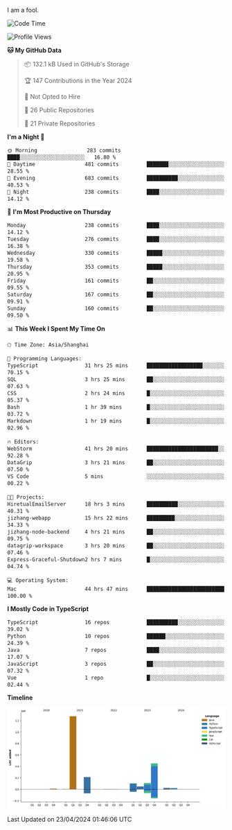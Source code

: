 I am a fool.

<!--START_SECTION:waka-->
![Code Time](http://img.shields.io/badge/Code%20Time-1%2C368%20hrs%2031%20mins-blue)

![Profile Views](http://img.shields.io/badge/Profile%20Views-7-blue)

**🐱 My GitHub Data** 

> 📦 132.1 kB Used in GitHub's Storage 
 > 
> 🏆 147 Contributions in the Year 2024
 > 
> 🚫 Not Opted to Hire
 > 
> 📜 26 Public Repositories 
 > 
> 🔑 21 Private Repositories 
 > 
**I'm a Night 🦉** 

```text
🌞 Morning                283 commits         ████░░░░░░░░░░░░░░░░░░░░░   16.80 % 
🌆 Daytime                481 commits         ███████░░░░░░░░░░░░░░░░░░   28.55 % 
🌃 Evening                683 commits         ██████████░░░░░░░░░░░░░░░   40.53 % 
🌙 Night                  238 commits         ████░░░░░░░░░░░░░░░░░░░░░   14.12 % 
```
📅 **I'm Most Productive on Thursday** 

```text
Monday                   238 commits         ████░░░░░░░░░░░░░░░░░░░░░   14.12 % 
Tuesday                  276 commits         ████░░░░░░░░░░░░░░░░░░░░░   16.38 % 
Wednesday                330 commits         █████░░░░░░░░░░░░░░░░░░░░   19.58 % 
Thursday                 353 commits         █████░░░░░░░░░░░░░░░░░░░░   20.95 % 
Friday                   161 commits         ██░░░░░░░░░░░░░░░░░░░░░░░   09.55 % 
Saturday                 167 commits         ██░░░░░░░░░░░░░░░░░░░░░░░   09.91 % 
Sunday                   160 commits         ██░░░░░░░░░░░░░░░░░░░░░░░   09.50 % 
```


📊 **This Week I Spent My Time On** 

```text
🕑︎ Time Zone: Asia/Shanghai

💬 Programming Languages: 
TypeScript               31 hrs 25 mins      ██████████████████░░░░░░░   70.15 % 
SQL                      3 hrs 25 mins       ██░░░░░░░░░░░░░░░░░░░░░░░   07.63 % 
CSS                      2 hrs 24 mins       █░░░░░░░░░░░░░░░░░░░░░░░░   05.37 % 
Bash                     1 hr 39 mins        █░░░░░░░░░░░░░░░░░░░░░░░░   03.72 % 
Markdown                 1 hr 19 mins        █░░░░░░░░░░░░░░░░░░░░░░░░   02.96 % 

🔥 Editors: 
WebStorm                 41 hrs 20 mins      ███████████████████████░░   92.28 % 
DataGrip                 3 hrs 21 mins       ██░░░░░░░░░░░░░░░░░░░░░░░   07.50 % 
VS Code                  5 mins              ░░░░░░░░░░░░░░░░░░░░░░░░░   00.22 % 

🐱‍💻 Projects: 
HiretualEmailServer      18 hrs 3 mins       ██████████░░░░░░░░░░░░░░░   40.31 % 
jizhang-webapp           15 hrs 22 mins      █████████░░░░░░░░░░░░░░░░   34.33 % 
jizhang-node-backend     4 hrs 21 mins       ██░░░░░░░░░░░░░░░░░░░░░░░   09.75 % 
datagrip-workspace       3 hrs 20 mins       ██░░░░░░░░░░░░░░░░░░░░░░░   07.46 % 
Express-Graceful-Shutdown2 hrs 7 mins        █░░░░░░░░░░░░░░░░░░░░░░░░   04.74 % 

💻 Operating System: 
Mac                      44 hrs 47 mins      █████████████████████████   100.00 % 
```

**I Mostly Code in TypeScript** 

```text
TypeScript               16 repos            ██████████░░░░░░░░░░░░░░░   39.02 % 
Python                   10 repos            ██████░░░░░░░░░░░░░░░░░░░   24.39 % 
Java                     7 repos             ████░░░░░░░░░░░░░░░░░░░░░   17.07 % 
JavaScript               3 repos             ██░░░░░░░░░░░░░░░░░░░░░░░   07.32 % 
Vue                      1 repo              █░░░░░░░░░░░░░░░░░░░░░░░░   02.44 % 
```



**Timeline**

![Lines of Code chart](https://raw.githubusercontent.com/VeejaLiu/VeejaLiu/master/assets/bar_graph.png)


 Last Updated on 23/04/2024 01:46:06 UTC
<!--END_SECTION:waka-->
